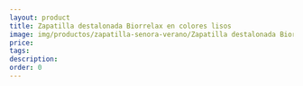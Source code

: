 ```yaml
---
layout: product
title: Zapatilla destalonada Biorrelax en colores lisos
image: img/productos/zapatilla-senora-verano/Zapatilla destalonada Biorrelax en colores lisos.jpeg
price: 
tags: 
description: 
order: 0
---
```

